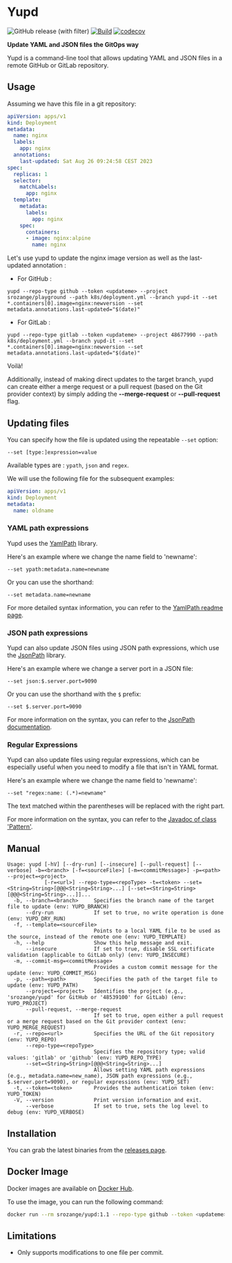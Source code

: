 # Yupd
![GitHub release (with filter)](https://img.shields.io/github/v/release/srozange/yupd)
[![Build](https://github.com/srozange/yupd/actions/workflows/maven.yml/badge.svg)](https://github.com/srozange/yupd/actions/workflows/maven.yml)
[![codecov](https://codecov.io/gh/srozange/yupd/branch/main/badge.svg?token=JCPP4VZ1S1)](https://codecov.io/gh/srozange/yupd)

**Update YAML and JSON files the GitOps way**

Yupd is a command-line tool that allows updating YAML and JSON files in a remote GitHub or GitLab repository.

## Usage

Assuming we have this file in a git repository:

```yaml
apiVersion: apps/v1
kind: Deployment
metadata:
  name: nginx
  labels:
    app: nginx
  annotations:
    last-updated: Sat Aug 26 09:24:58 CEST 2023
spec:
  replicas: 1
  selector:
    matchLabels:
      app: nginx
  template:
    metadata:
      labels:
        app: nginx
    spec:
      containers:
      - image: nginx:alpine
        name: nginx
```

Let's use yupd to update the nginx image version as well as the last-updated annotation :

- For GitHub :

```shell
yupd --repo-type github --token <updateme> --project srozange/playground --path k8s/deployment.yml --branch yupd-it --set *.containers[0].image=nginx:newversion --set metadata.annotations.last-updated="$(date)"
```

- For GitLab :

```shell
yupd --repo-type gitlab --token <updateme> --project 48677990 --path k8s/deployment.yml --branch yupd-it --set *.containers[0].image=nginx:newversion --set metadata.annotations.last-updated="$(date)"
```

Voilà!

Additionally, instead of making direct updates to the target branch, yupd can create either a merge request or a pull request (based on the Git provider context) by simply adding the **--merge-request** or **--pull-request** flag.

## Updating files

You can specify how the file is updated using the repeatable `--set` option:

```shell
--set [type:]expression=value
```

Available types are : ```ypath```, ```json``` and ```regex```.

We will use the following file for the subsequent examples:

```yaml
apiVersion: apps/v1
kind: Deployment
metadata:
  name: oldname
```

### YAML path expressions

Yupd uses the [YamlPath](https://github.com/yaml-path/YamlPath) library.

Here's an example where we change the name field to 'newname':

```shell
--set ypath:metadata.name=newname
```

Or you can use the shorthand:

```shell
--set metadata.name=newname
```

For more detailed syntax information, you can refer to the [YamlPath readme page](https://github.com/yaml-path/YamlPath).

### JSON path expressions

Yupd can also update JSON files using JSON path expressions, which use the [JsonPath](https://github.com/json-path/JsonPath) library.

Here's an example where we change a server port in a JSON file:

```shell
--set json:$.server.port=9090
```

Or you can use the shorthand with the `$` prefix:

```shell
--set $.server.port=9090
```

For more information on the syntax, you can refer to the [JsonPath documentation](https://github.com/json-path/JsonPath).

### Regular Expressions

Yupd can also update files using regular expressions, which can be especially useful when you need to modify a file that isn't in YAML format.

Here's an example where we change the name field to 'newname':

```shell
--set "regex:name: (.*)=newname"
```

The text matched within the parentheses will be replaced with the right part.

For more information on the syntax, you can refer to the [Javadoc of class 'Pattern'](https://docs.oracle.com/javase/8/docs/api/java/util/regex/Pattern.html).

## Manual
```shell
Usage: yupd [-hV] [--dry-run] [--insecure] [--pull-request] [--verbose] -b=<branch> [-f=<sourceFile>] [-m=<commitMessage>] -p=<path> --project=<project>
            [-r=<url>] --repo-type=<repoType> -t=<token> --set=<String=String>[@@@<String=String>...] [--set=<String=String>[@@@<String=String>...]]...
  -b, --branch=<branch>     Specifies the branch name of the target file to update (env: YUPD_BRANCH)
      --dry-run             If set to true, no write operation is done (env: YUPD_DRY_RUN)
  -f, --template=<sourceFile>
                            Points to a local YAML file to be used as the source, instead of the remote one (env: YUPD_TEMPLATE)
  -h, --help                Show this help message and exit.
      --insecure            If set to true, disable SSL certificate validation (applicable to GitLab only) (env: YUPD_INSECURE)
  -m, --commit-msg=<commitMessage>
                            Provides a custom commit message for the update (env: YUPD_COMMIT_MSG)
  -p, --path=<path>         Specifies the path of the target file to update (env: YUPD_PATH)
      --project=<project>   Identifies the project (e.g., 'srozange/yupd' for GitHub or '48539100' for GitLab) (env: YUPD_PROJECT)
      --pull-request, --merge-request
                            If set to true, open either a pull request or a merge request based on the Git provider context (env: YUPD_MERGE_REQUEST)
  -r, --repo=<url>          Specifies the URL of the Git repository (env: YUPD_REPO)
      --repo-type=<repoType>
                            Specifies the repository type; valid values: 'gitlab' or 'github' (env: YUPD_REPO_TYPE)
      --set=<String=String>[@@@<String=String>...]
                            Allows setting YAML path expressions (e.g., metadata.name=new_name), JSON path expressions (e.g., $.server.port=9090), or regular expressions (env: YUPD_SET)
  -t, --token=<token>       Provides the authentication token (env: YUPD_TOKEN)
  -V, --version             Print version information and exit.
      --verbose             If set to true, sets the log level to debug (env: YUPD_VERBOSE)
```

## Installation

You can grab the latest binaries from the [releases page](https://github.com/srozange/yupd/releases).

## Docker Image

Docker images are available on [Docker Hub](https://hub.docker.com/repository/docker/srozange/yupd).

To use the image, you can run the following command:

```bash
docker run --rm srozange/yupd:1.1 --repo-type github --token <updateme> --project srozange/playground --path k8s/deployment.yml --branch yupd-it --set *.containers[0].image=nginx:newversion
```

## Limitations

- Only supports modifications to one file per commit.